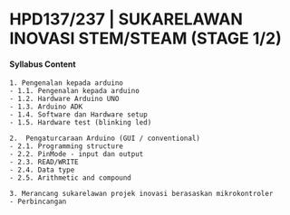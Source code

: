 # HPD137/237 | SUKARELAWAN INOVASI STEM/STEAM (STAGE 1/2)

#### Syllabus Content

```
1. Pengenalan kepada arduino
- 1.1. Pengenalan kepada arduino
- 1.2. Hardware Arduino UNO
- 1.3. Arduino ADK
- 1.4. Software dan Hardware setup
- 1.5. Hardware test (blinking led)

2.  Pengaturcaraan Arduino (GUI / conventional)
- 2.1. Programming structure
- 2.2. PinMode - input dan output
- 2.3. READ/WRITE
- 2.4. Data type
- 2.5. Arithmetic and compound

3. Merancang sukarelawan projek inovasi berasaskan mikrokontroler
- Perbincangan
```

